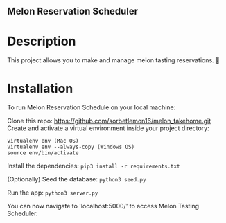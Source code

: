 ## Melon Reservation Scheduler

# Description
This project allows you to make and manage melon tasting reservations. 🍉

# Installation
To run Melon Reservation Schedule on your local machine:

Clone this repo: https://github.com/sorbetlemon16/melon_takehome.git
Create and activate a virtual environment inside your project directory:

```
virtualenv env (Mac OS)
virtualenv env --always-copy (Windows OS)
source env/bin/activate
```

Install the dependencies:
```pip3 install -r requirements.txt```

(Optionally) Seed the database:
```python3 seed.py```

Run the app:
```python3 server.py```

You can now navigate to 'localhost:5000/' to access Melon Tasting Scheduler.